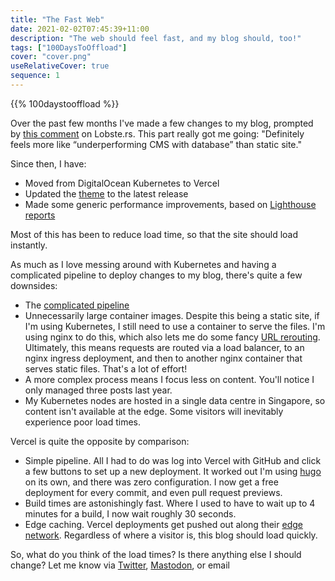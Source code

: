 ```yaml
---
title: "The Fast Web"
date: 2021-02-02T07:45:39+11:00
description: "The web should feel fast, and my blog should, too!"
tags: ["100DaysToOffload"]
cover: "cover.png"
useRelativeCover: true
sequence: 1
---
```


{{% 100daystooffload %}}

Over the past few months I've made a few changes to my blog, prompted by [this comment](https://lobste.rs/s/h9xgpv/rate_my_homepage#c_jvxqal) on Lobste.rs. This part really got me going: "Definitely feels more like “underperforming CMS with database” than static site."

Since then, I have:

* Moved from DigitalOcean Kubernetes to Vercel
* Updated the [theme](https://github.com/panr/hugo-theme-hello-friend) to the latest release
* Made some generic performance improvements, based on [Lighthouse reports](https://lighthouse-dot-webdotdevsite.appspot.com//lh/html?url=https%3A%2F%2Fhugo.md%2F)

Most of this has been to reduce load time, so that the site should load instantly.

As much as I love messing around with Kubernetes and having a complicated pipeline to deploy changes to my blog, there's quite a few downsides:

* The [complicated pipeline](https://github.com/hugomd/blog/blob/e52fd9fe081189f1481230a3f25371cd0dfd9b46/.github/workflows/main.yml)
* Unnecessarily large container images. Despite this being a static site, if I'm using Kubernetes, I still need to use a container to serve the files. I'm using nginx to do this, which also lets me do some fancy [URL rerouting](https://hugo.md/post/json-resume-curl/). Ultimately, this means requests are routed via a load balancer, to an nginx ingress deployment, and then to another nginx container that serves static files. That's a lot of effort!
* A more complex process means I focus less on content. You'll notice I only managed three posts last year.
* My Kubernetes nodes are hosted in a single data centre in Singapore, so content isn't available at the edge. Some visitors will inevitably experience poor load times.

Vercel is quite the opposite by comparison:

* Simple pipeline. All I had to do was log into Vercel with GitHub and click a few buttons to set up a new deployment. It worked out I'm using [hugo](https://gohugo.io) on its own, and there was zero configuration. I now get a free deployment for every commit, and even pull request previews.
* Build times are astonishingly fast. Where I used to have to wait up to 4 minutes for a build, I now wait roughly 30 seconds.
* Edge caching. Vercel deployments get pushed out along their [edge network](https://vercel.com/docs/edge-network/overview). Regardless of where a visitor is, this blog should load quickly.

So, what do you think of the load times? Is there anything else I should change? Let me know via [Twitter](https://twitter.com/hugojmd), [Mastodon](https://melb.social/@hugo), or email
